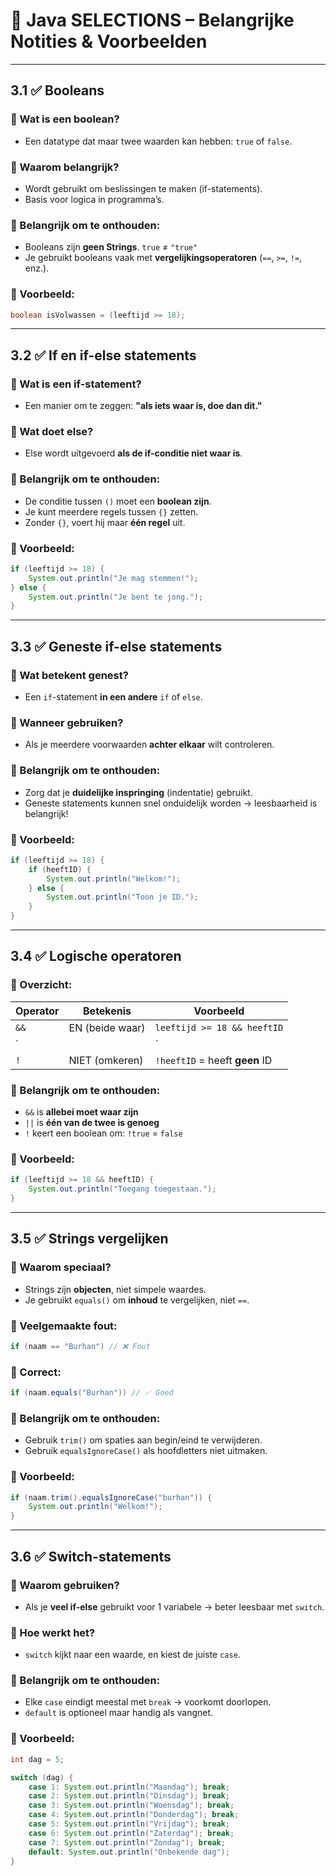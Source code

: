 # 📘 Java SELECTIONS – Belangrijke Notities & Voorbeelden

---

## 3.1 ✅ Booleans

### 🔹 Wat is een boolean?
- Een datatype dat maar twee waarden kan hebben: `true` of `false`.

### 🔹 Waarom belangrijk?
- Wordt gebruikt om beslissingen te maken (if-statements).
- Basis voor logica in programma’s.

### 🧠 Belangrijk om te onthouden:
- Booleans zijn **geen Strings**. `true` ≠ `"true"`
- Je gebruikt booleans vaak met **vergelijkingsoperatoren** (`==`, `>=`, `!=`, enz.).

### 📌 Voorbeeld:
```java
boolean isVolwassen = (leeftijd >= 18);
```

---

## 3.2 ✅ If en if-else statements

### 🔹 Wat is een if-statement?
- Een manier om te zeggen: **"als iets waar is, doe dan dit."**

### 🔹 Wat doet else?
- Else wordt uitgevoerd **als de if-conditie niet waar is**.

### 🧠 Belangrijk om te onthouden:
- De conditie tussen `()` moet een **boolean zijn**.
- Je kunt meerdere regels tussen `{}` zetten.
- Zonder `{}`, voert hij maar **één regel** uit.

### 📌 Voorbeeld:
```java
if (leeftijd >= 18) {
    System.out.println("Je mag stemmen!");
} else {
    System.out.println("Je bent te jong.");
}
```

---

## 3.3 ✅ Geneste if-else statements

### 🔹 Wat betekent genest?
- Een `if`-statement **in een andere** `if` of `else`.

### 🔹 Wanneer gebruiken?
- Als je meerdere voorwaarden **achter elkaar** wilt controleren.

### 🧠 Belangrijk om te onthouden:
- Zorg dat je **duidelijke inspringing** (indentatie) gebruikt.
- Geneste statements kunnen snel onduidelijk worden → leesbaarheid is belangrijk!

### 📌 Voorbeeld:
```java
if (leeftijd >= 18) {
    if (heeftID) {
        System.out.println("Welkom!");
    } else {
        System.out.println("Toon je ID.");
    }
}
```

---

## 3.4 ✅ Logische operatoren

### 🔹 Overzicht:

| Operator | Betekenis        | Voorbeeld                        |
|----------|------------------|----------------------------------|
| `&&`     | EN (beide waar)  | `leeftijd >= 18 && heeftID`     |
| `||`     | OF (één waar)    | `leeftijd < 16 || geenID`       |
| `!`      | NIET (omkeren)   | `!heeftID` = heeft **geen** ID  |

### 🧠 Belangrijk om te onthouden:
- `&&` is **allebei moet waar zijn**
- `||` is **één van de twee is genoeg**
- `!` keert een boolean om: `!true` = `false`

### 📌 Voorbeeld:
```java
if (leeftijd >= 18 && heeftID) {
    System.out.println("Toegang toegestaan.");
}
```

---

## 3.5 ✅ Strings vergelijken

### 🔹 Waarom speciaal?
- Strings zijn **objecten**, niet simpele waardes.
- Je gebruikt `equals()` om **inhoud** te vergelijken, niet `==`.

### 🔹 Veelgemaakte fout:
```java
if (naam == "Burhan") // ❌ Fout
```

### 🔹 Correct:
```java
if (naam.equals("Burhan")) // ✅ Goed
```

### 🧠 Belangrijk om te onthouden:
- Gebruik `trim()` om spaties aan begin/eind te verwijderen.
- Gebruik `equalsIgnoreCase()` als hoofdletters niet uitmaken.

### 📌 Voorbeeld:
```java
if (naam.trim().equalsIgnoreCase("burhan")) {
    System.out.println("Welkom!");
}
```

---

## 3.6 ✅ Switch-statements

### 🔹 Waarom gebruiken?
- Als je **veel if-else** gebruikt voor 1 variabele → beter leesbaar met `switch`.

### 🔹 Hoe werkt het?
- `switch` kijkt naar een waarde, en kiest de juiste `case`.

### 🧠 Belangrijk om te onthouden:
- Elke `case` eindigt meestal met `break` → voorkomt doorlopen.
- `default` is optioneel maar handig als vangnet.

### 📌 Voorbeeld:
```java
int dag = 5;

switch (dag) {
    case 1: System.out.println("Maandag"); break;
    case 2: System.out.println("Dinsdag"); break;
    case 3: System.out.println("Woensdag"); break;
    case 4: System.out.println("Donderdag"); break;
    case 5: System.out.println("Vrijdag"); break;
    case 6: System.out.println("Zaterdag"); break;
    case 7: System.out.println("Zondag"); break;
    default: System.out.println("Onbekende dag");
}
```

